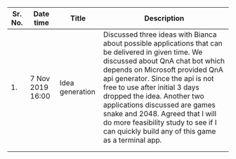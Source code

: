 | Sr. No. | Date time        | Title           | Description                                                                                                                                                                                                                                                                                                                                                                                                                                    |
|---------|------------------|-----------------|------------------------------------------------------------------------------------------------------------------------------------------------------------------------------------------------------------------------------------------------------------------------------------------------------------------------------------------------------------------------------------------------------------------------------------------------|
| 1.      | 7 Nov 2019 16:00 | Idea generation | Discussed three ideas with Bianca about possible applications that can be delivered in given time. We discussed about QnA chat bot which depends on Microsoft provided QnA api generator. Since the api is not free to use after initial 3 days dropped the idea. Another two applications discussed are games snake and 2048. Agreed that I will do more feasibility study to see if I can quickly build any of this game as a terminal app. |
|         |                  |                 |                                                                                                                                                                                                                                                                                                                                                                                                                                                |
|         |                  |                 |                                                                                                                                                                                                                                                                                                                                                                                                                                                |